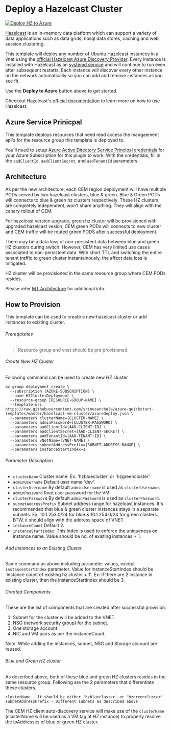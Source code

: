 # Deploy a Hazelcast Cluster

[![Deploy HZ to Azure](http://azuredeploy.net/deploybutton.png)](https://portal.azure.com/#create/Microsoft.Template/uri/https%3A%2F%2Fraw.githubusercontent.com%2Fsrinusanchula%2Fazure-quickstart-templates%2Fmaster%2Fhazelcast-vm-cluster%2Fazuredeploy.json)

[Hazelcast](https://hazelcast.org) is an in-memory data platform which can support a variety of data applications such as data grids, nosql data stores, caching and web session clustering.

This template will deploy any number of Ubuntu Hazelcast instances in a vnet using the [official Hazelcast Azure Discovery Provider](https://github.com/hazelcast/hazelcast-azure). Every instance is installed with Hazelcast as an [systemd service](https://www.digitalocean.com/community/tutorials/systemd-essentials-working-with-services-units-and-the-journal) and will continue to run even after subsequent restarts. Each instance will discover every other instance on the network automatically so you can add and remove instances as you see fit.

Use the **Deploy to Azure** button above to get started.

Checkout Hazelcast's [official documentation](https://hazelcast.org/documentation/) to learn more on how to use Hazelcast.

## Azure Service Prinicpal

This template deploys resources that need read access the mangaement api's for the resource group this template is deployed to.

You'll need to setup [Azure Active Directory Service Principal credentials](https://azure.microsoft.com/en-us/documentation/articles/resource-group-create-service-principal-portal/) for your Azure Subscription for this plugin to work. With the credentials, fill in the `aadClientId`, `aadClientSecret`, and `aadTenantId` parameters.

## Architecture

As per the new architecture, each CEM region deployment will have multiple PODs served by two hazelcast clusters, blue & green. Blue & Green PODs will connects to blue & green hz clusters respectively. These HZ clusters are completely independent, won't share anything. They will align with the canary rollout of CEM.

For hazelcast version upgrade, green hz cluster will be provisioned with upgraded hazelcast vesion, CEM green PODs will connects to new cluster and CEM traffic will be routed green PODS after successful deployment.

There may be a data loss of non-persistent data between blue and green HZ clusters during switch. However, CEM has very limited use cases associated to non-persistent data. With short TTL and switching the entire tenant traffic to green cluster instantainously, the affect data loss is mitigated.

HZ cluster will be provisioned in the same resource group where CEM PODs resides.

Please refer [MT Architecture]() for additional info.

## How to Provision

This template can be used to create a new hazelcast cluster or add instances to existing cluster.

###### Prerequisites
> Resource group and vnet should be pre provisioned.

###### Create New HZ Cluster
Following command can be used to create new HZ cluster
```
az group deployment create \
  --subscription [AZURE-SUBSCRIPTION] \
  --name HZClusterDeployment \
  --resource-group [RESOURCE-GROUP-NAME] \
  --template-uri https://raw.githubusercontent.com/srinusanchula/azure-quickstart-templates/master/hazelcast-vm-cluster/azuredeploy.json \
  --parameters clusterName=[CLUSTER-NAME] \
  --parameters adminPassword=[CLUSTER-PASSWORD] \
  --parameters aadClientId=[AAD-CLIENT-ID] \
  --parameters aadClientSecret=[AAD-CLIENT-SECRET] \
  --parameters aadTenantId=[AAD-TENANT-ID] \
  --parameters vNetName=[VNET-NAME] \
  --parameters subnetAddressPrefix=[SUBNET-ADDRESS-RANGE] \
  --parameters instanceStartIndex=1
```

###### Parameter Description
- `clusterName` Cluster name. Ex: 'hzbluecluster' or 'hzgreencluster'.
- `adminUsername` Default user name 'dev'.
- `clusterUsername` By default `adminUsername` is used as `clusterUsername`.
- `adminPassword` Root user password for the VM.
- `clusterPassword` By default `adminPassword` is used as `clusterPassword`.
- `subnetAddressPrefix` Subnet address range for hazelcast instances. It's recommended that blue & green cluster instances stays in a separate subnets. Ex: 10.1.253.0/24 for blue & 10.1.254.0/24 for green clusters. BTW, it should align with the address space of VNET.
- `instanceCount` Default 2.
- `instanceStartIndex`: This index is used to enforce the uniqueness on instance name. Value should be no. of existing instances + 1.

###### Add Instances to an Existing Cluster
Same command as above including parameter values, except `instanceStartIndex` parameter. Value for instanceStartIndex should be 'instance count of existing hz cluster + 1'. Ex: if there are 2 instance in existing cluster, then the instanceStartIndex should be 3.

###### Created Components
These are the list of components that are created after successful provision.
1. Subnet for the cluster will be added to the VNET.
2. NSG (network security group) for the subnet.
3. One storage account
4. NIC and VM pairs as per the instanceCount.

Note: While adding the instances, subnet, NSG and Storage account are reused.

###### Blue and Green HZ cluster
As described above, both of these blue and green HZ clusters resides in the same resource group. Following are the 2 parameters that differentiate these clusters.
```
clusterName - It should be either 'hzbluecluster' or 'hzgreencluster'
subnetAddressPrefix - Different subnets as described above
```
The CEM HZ client auto-discovery service will make use of the `clusterName` (clusterName will be used as a VM tag at HZ instance) to properly resolve the ipAddresses of blue or green HZ cluster.